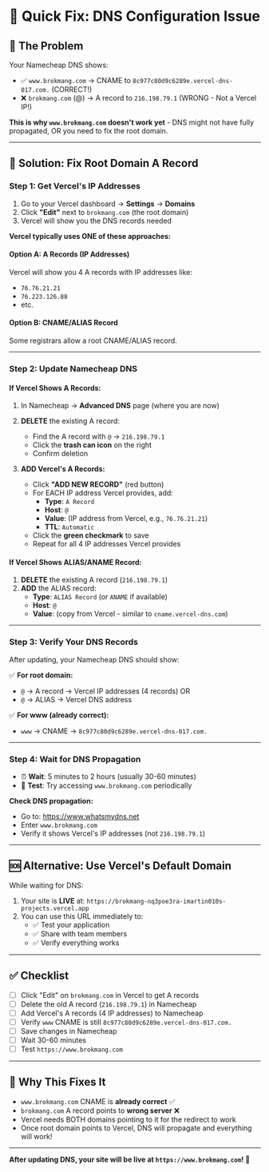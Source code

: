 # 🔧 **Quick Fix: DNS Configuration Issue**

## 🎯 **The Problem**

Your Namecheap DNS shows:
- ✅ `www.brokmang.com` → CNAME to `8c977c80d9c6289e.vercel-dns-017.com.` (CORRECT!)
- ❌ `brokmang.com` (@) → A record to `216.198.79.1` (WRONG - Not a Vercel IP!)

**This is why `www.brokmang.com` doesn't work yet** - DNS might not have fully propagated, OR you need to fix the root domain.

---

## 🔧 **Solution: Fix Root Domain A Record**

### **Step 1: Get Vercel's IP Addresses**

1. Go to your Vercel dashboard → **Settings** → **Domains**
2. Click **"Edit"** next to `brokmang.com` (the root domain)
3. Vercel will show you the DNS records needed

**Vercel typically uses ONE of these approaches:**

#### **Option A: A Records (IP Addresses)**
Vercel will show you 4 A records with IP addresses like:
- `76.76.21.21`
- `76.223.126.88`
- etc.

#### **Option B: CNAME/ALIAS Record**
Some registrars allow a root CNAME/ALIAS record.

---

### **Step 2: Update Namecheap DNS**

#### **If Vercel Shows A Records:**

1. In Namecheap → **Advanced DNS** page (where you are now)
2. **DELETE** the existing A record:
   - Find the A record with `@` → `216.198.79.1`
   - Click the **trash can icon** on the right
   - Confirm deletion

3. **ADD Vercel's A Records:**
   - Click **"ADD NEW RECORD"** (red button)
   - For EACH IP address Vercel provides, add:
     - **Type**: `A Record`
     - **Host**: `@`
     - **Value**: (IP address from Vercel, e.g., `76.76.21.21`)
     - **TTL**: `Automatic`
   - Click the **green checkmark** to save
   - Repeat for all 4 IP addresses Vercel provides

#### **If Vercel Shows ALIAS/ANAME Record:**

1. **DELETE** the existing A record (`216.198.79.1`)
2. **ADD** the ALIAS record:
   - **Type**: `ALIAS Record` (or `ANAME` if available)
   - **Host**: `@`
   - **Value**: (copy from Vercel - similar to `cname.vercel-dns.com`)

---

### **Step 3: Verify Your DNS Records**

After updating, your Namecheap DNS should show:

✅ **For root domain:**
- `@` → A record → Vercel IP addresses (4 records) OR
- `@` → ALIAS → Vercel DNS address

✅ **For www (already correct):**
- `www` → CNAME → `8c977c80d9c6289e.vercel-dns-017.com.`

---

### **Step 4: Wait for DNS Propagation**

- ⏰ **Wait**: 5 minutes to 2 hours (usually 30-60 minutes)
- 🧪 **Test**: Try accessing `www.brokmang.com` periodically

**Check DNS propagation:**
- Go to: https://www.whatsmydns.net
- Enter `www.brokmang.com`
- Verify it shows Vercel's IP addresses (not `216.198.79.1`)

---

## 🆘 **Alternative: Use Vercel's Default Domain**

While waiting for DNS:

1. Your site is **LIVE** at: `https://brokmang-nq3poe3ra-imartin010s-projects.vercel.app`
2. You can use this URL immediately to:
   - ✅ Test your application
   - ✅ Share with team members
   - ✅ Verify everything works

---

## ✅ **Checklist**

- [ ] Click "Edit" on `brokmang.com` in Vercel to get A records
- [ ] Delete the old A record (`216.198.79.1`) in Namecheap
- [ ] Add Vercel's A records (4 IP addresses) to Namecheap
- [ ] Verify `www` CNAME is still `8c977c80d9c6289e.vercel-dns-017.com.`
- [ ] Save changes in Namecheap
- [ ] Wait 30-60 minutes
- [ ] Test `https://www.brokmang.com`

---

## 🎯 **Why This Fixes It**

- `www.brokmang.com` CNAME is **already correct** ✅
- `brokmang.com` A record points to **wrong server** ❌
- Vercel needs BOTH domains pointing to it for the redirect to work
- Once root domain points to Vercel, DNS will propagate and everything will work!

---

**After updating DNS, your site will be live at `https://www.brokmang.com`! 🚀**

